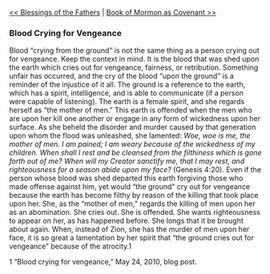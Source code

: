 [<< Blessings of the Fathers](Blessings%20of%20the%20Fathers.md)  |  [Book of Mormon as Covenant >>](Book%20of%20Mormon%20as%20Covenant.md)

### Blood Crying for Vengeance
Blood “crying from the ground” is not the same thing as a person crying out for vengeance. Keep the context in mind. It is the blood that was shed upon the earth which cries out for vengeance, fairness, or retribution. Something unfair has occurred, and the cry of the blood “upon the ground” is a reminder of the injustice of it all. The ground is a reference to the earth, which has a spirit, intelligence, and is able to communicate (if a person were capable of listening). The earth is a female spirit, and she regards herself as “the mother of men.” This earth is offended when the men who are upon her kill one another or engage in any form of wickedness upon her surface. As she beheld the disorder and murder caused by that generation upon whom the flood was unleashed, she lamented: *Woe, woe is me, the mother of men. I am pained; I am weary because of the wickedness of my children. When shall I rest and be cleansed from the filthiness which is gone forth out of me? When will my Creator sanctify me, that I may rest, and righteousness for a season abide upon my face?* (Genesis 4:20). Even if the person whose blood was shed departed this earth forgiving those who made offense against him, yet would “the ground” cry out for vengeance because the earth has become filthy by reason of the killing that took place upon her. She, as the “mother of men,” regards the killing of men upon her as an abomination. She cries out. She is offended. She wants righteousness to appear on her, as has happened before. She longs that it be brought about again. When, instead of Zion, she has the murder of men upon her face, it is so great a lamentation by her spirit that “the ground cries out for vengeance” because of the atrocity.1



1 “Blood crying for vengeance,” May 24, 2010, blog post.